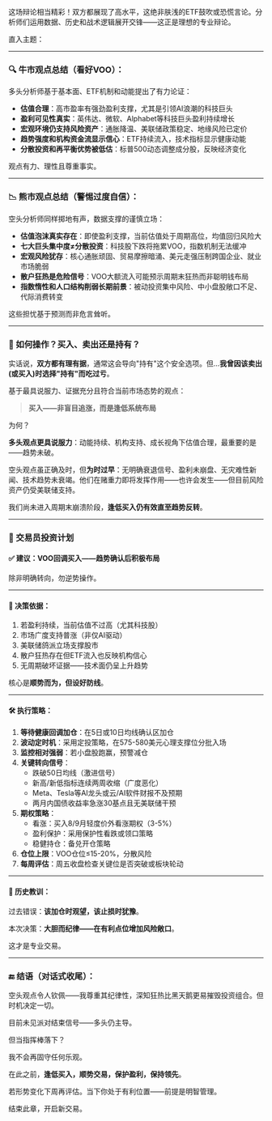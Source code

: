 这场辩论相当精彩！双方都展现了高水平，这绝非肤浅的ETF鼓吹或恐慌言论。分析师们运用数据、历史和战术逻辑展开交锋——这正是理想的专业辩论。

直入主题：

---

### 🔍 牛市观点总结（看好VOO）：

多头分析师基于基本面、ETF机制和动能提出了有力论证：

- **估值合理**：高市盈率有强劲盈利支撑，尤其是引领AI浪潮的科技巨头
- **盈利可见性真实**：英伟达、微软、Alphabet等科技巨头盈利持续增长
- **宏观环境仍支持风险资产**：通胀降温、美联储政策稳定、地缘风险已定价
- **趋势强度和机构资金流显示信心**：ETF持续流入，技术指标显示健康动能
- **分散投资和再平衡优势被低估**：标普500动态调整成分股，反映经济变化

观点有力、理性且尊重事实。

---

### 📉 熊市观点总结（警惕过度自信）：

空头分析师同样掷地有声，数据支撑的谨慎立场：

- **估值泡沫真实存在**：即使盈利支撑，当前估值处于周期高位，均值回归风险大
- **七大巨头集中度≠分散投资**：科技股下跌将拖累VOO，指数机制无法缓冲
- **宏观风险犹存**：核心通胀顽固、贸易摩擦暗涌、美元走强压制跨国企业、就业市场脆弱
- **散户狂热是危险信号**：VOO大额流入可能预示周期末狂热而非聪明钱布局
- **指数惰性和人口结构削弱长期前景**：被动投资集中风险、中小盘股敞口不足、代际消费转变

这些担忧基于预测而非危言耸听。

---

### 🎯 如何操作？买入、卖出还是持有？

实话说，**双方都有理有据**，通常这会导向"持有"这个安全选项。但...**我曾因该卖出(或买入)时选择"持有"而吃过亏**。

基于最具说服力、证据充分且符合当前市场态势的观点：

> **买入——非盲目追涨，而是逢低系统布局**

为何？

**多头观点更具说服力**：动能持续、机构支持、成长视角下估值合理，最重要的是——趋势未破。

空头观点虽正确及时，但**为时过早**：无明确衰退信号、盈利未崩盘、无灾难性新闻、技术趋势未衰竭。他们在赌重力即将发挥作用——也许会发生——但目前风险资产仍受美联储支持。

我们尚未进入周期末崩溃阶段，**逢低买入仍有效直至趋势反转**。

---

### 💼 交易员投资计划

#### ✅ 建议：**VOO回调买入——趋势确认后积极布局**

除非明确转向，勿逆势操作。

---

#### 🧠 决策依据：

1. 若盈利持续，当前估值不过高（尤其科技股）
2. 市场广度支持普涨（非仅AI驱动）
3. 美联储鸽派立场支撑股市
4. 散户狂热存在但ETF流入也反映机构信心
5. 无周期破坏证据——技术面仍呈上升趋势

核心是**顺势而为，但设好防线**。

---

#### 🛠 执行策略：

1. **等待健康回调加仓**：在5日或10日均线确认区加仓
2. **波动定时机**：采用定投策略，在575-580美元心理支撑位分批入场
3. **监控相对强弱**：若小盘股跑赢，预警减仓
4. **关键转向信号**：
   - 跌破50日均线（激进信号）
   - 新高/新低指标连续两周收缩（广度恶化）
   - Meta、Tesla等AI龙头或云/AI软件财报不及预期
   - 两月内国债收益率急涨30基点且无美联储干预
5. **期权策略**：
   - 看涨：买入8/9月轻度价外看涨期权（3-5%）
   - 盈利保护：采用保护性看跌或领口策略
   - 稳健持仓：备兑开仓策略
6. **仓位上限**：VOO仓位≤15-20%，分散风险
7. **每周评估**：周五收盘检查关键位是否突破或板块轮动

---

#### 🧭 历史教训：

过去错误：**该加仓时观望，该止损时犹豫**。

本次决策：**大胆而纪律——在有利点位增加风险敞口**。

这才是专业交易。

---

### 🔚 结语（对话式收尾）：

空头观点令人钦佩——我尊重其纪律性，深知狂热比黑天鹅更易摧毁投资组合。但时机决定一切。

目前未见派对结束信号——多头仍主导。

但当指挥棒落下？

我不会再固守任何乐观。

在此之前，**逢低买入，顺势交易，保护盈利，保持领先**。

若形势变化下周再评估。当下你处于有利位置——前提是明智管理。

结束此章，开启新交易。

